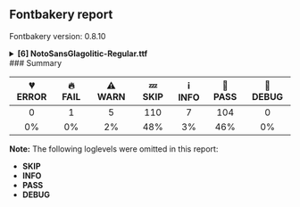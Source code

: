 ## Fontbakery report

Fontbakery version: 0.8.10

<details><summary><b>[6] NotoSansGlagolitic-Regular.ttf</b></summary><div><details><summary>🔥 <b>FAIL:</b> Check that texts shape as per expectation (<a href="https://font-bakery.readthedocs.io/en/stable/fontbakery/profiles/<Section: Shaping Checks>.html#com.google.fonts/check/shaping/regression">com.google.fonts/check/shaping/regression</a>)</summary><div>


* 🔥 **FAIL** qa/shaping_tests/glagolitic.json: Expected and actual shaping not matching
<div class="shaping">


<style type="text/css">
    @font-face {font-family: "TestFont"; src: url(../../fonts/NotoSansGlagolitic/googlefonts/ttf/NotoSansGlagolitic-Regular.ttf);}
    .tf { font-family: "TestFont"; }
    .shaping pre { font-size: 1.2rem; }
    .shaping li {
        font-size: 1.2rem;
        border-top: 1px solid #ddd;
        padding: 12px;
        margin-top: 12px;
    }
    .shaping-svg {
        height: 100px;
        margin: 10px;
        transform: matrix(1, 0, 0, -1, 0, 0);
    }
</style>

<h4>qa/shaping_tests/glagolitic.json: Expected and actual shaping not matching</h4>


</div>
<div class="shaping">

<li>Shaping did not match: <span class="tf">ⱆ︮Ⰳ︯</span> (Issue #1)</li>


<pre>Expected: uni2C46=0+738|uniFE2E=0@-391,391+0|uni2C03=2+958|uniFE2F=2@-458,389+0</pre>



<pre>Got     : uni2C46=0+738|uniFE2E=0+0|uni2C03=2+958|uniFE2F=2+0</pre>



<pre>                                 +++++++++                          +++++++++
</pre>


Got: <svg class="shaping-svg" xmlns="http://www.w3.org/2000/svg" viewBox="0 0 1696 2362" transform="matrix(1 0 0 -1 0 0)">
<path d="M175.0,0.0Q131.0,0.0 110.0,16.5Q89.0,33.0 83.5,57.0Q78.0,81.0 78.0,104.0Q78.0,158.0 110.0,202.5Q142.0,247.0 196.0,275.0Q142.0,298.0 110.0,338.0Q78.0,378.0 78.0,432.0Q78.0,455.0 84.5,479.0Q91.0,503.0 110.0,519.5Q129.0,536.0 166.0,536.0L583.0,536.0Q627.0,536.0 638.5,516.0Q650.0,496.0 650.0,448.0L650.0,88.0Q650.0,40.0 638.5,20.0Q627.0,0.0 583.0,0.0L175.0,0.0ZM332.0,313.0L332.0,465.0L205.0,465.0Q174.0,465.0 168.5,452.5Q163.0,440.0 163.0,420.0Q163.0,372.0 205.0,344.5Q247.0,317.0 332.0,313.0ZM418.0,312.0L564.0,312.0L564.0,426.0Q564.0,452.0 556.5,458.5Q549.0,465.0 530.0,465.0L418.0,465.0L418.0,312.0ZM193.0,71.0L332.0,71.0L332.0,243.0Q250.0,237.0 206.5,200.5Q163.0,164.0 163.0,116.0Q163.0,97.0 168.0,84.0Q173.0,71.0 193.0,71.0ZM418.0,71.0L530.0,71.0Q549.0,71.0 556.5,78.0Q564.0,85.0 564.0,110.0L564.0,242.0L418.0,242.0L418.0,71.0Z"  transform="translate(0, 793)"/>
<path d="M-60.0,605.0L653.0,605.0L653.0,540.0L-97.0,540.0Q-154.0,540.0 -154.0,592.0Q-154.0,643.0 -107.0,643.0Q-86.0,643.0 -75.0,634.5Q-64.0,626.0 -60.0,605.0Z"  transform="translate(738, 793)"/>
<path d="M180.0,0.0L289.0,292.0Q225.0,312.0 177.5,353.0Q130.0,394.0 104.0,451.0Q78.0,508.0 78.0,575.0L78.0,636.0Q78.0,685.0 96.5,699.5Q115.0,714.0 146.0,714.0L532.0,714.0L399.0,355.0L488.0,355.0Q494.0,389.0 515.5,401.0Q537.0,413.0 583.0,413.0L782.0,413.0Q821.0,413.0 842.0,405.0Q863.0,397.0 871.0,376.0Q879.0,355.0 879.0,315.0L879.0,0.0L583.0,0.0Q544.0,0.0 523.0,8.5Q502.0,17.0 494.0,38.0Q486.0,59.0 486.0,98.0L486.0,276.0L392.0,276.0Q386.0,276.0 380.5,276.0Q375.0,276.0 370.0,277.0L267.0,0.0L180.0,0.0ZM316.0,365.0L417.0,635.0L204.0,635.0Q180.0,635.0 174.0,622.5Q168.0,610.0 168.0,563.0Q168.0,524.0 183.0,483.5Q198.0,443.0 231.0,411.5Q264.0,380.0 316.0,365.0ZM625.0,79.0L790.0,79.0L790.0,285.0Q790.0,314.0 780.0,324.0Q770.0,334.0 741.0,334.0L625.0,334.0Q595.0,334.0 585.5,324.0Q576.0,314.0 576.0,285.0L576.0,128.0Q576.0,99.0 585.5,89.0Q595.0,79.0 625.0,79.0Z"  transform="translate(738, 793)"/>
<path d="M-653.0,605.0L96.0,605.0Q130.0,605.0 142.0,591.0Q154.0,577.0 154.0,552.0Q154.0,502.0 107.0,502.0Q66.0,502.0 60.0,540.0L-653.0,540.0L-653.0,605.0Z"  transform="translate(1696, 793)"/>
</svg>
 Expected: <svg class="shaping-svg" xmlns="http://www.w3.org/2000/svg" viewBox="0 0 1696 2362" transform="matrix(1 0 0 -1 0 0)">
<path d="M175.0,0.0Q131.0,0.0 110.0,16.5Q89.0,33.0 83.5,57.0Q78.0,81.0 78.0,104.0Q78.0,158.0 110.0,202.5Q142.0,247.0 196.0,275.0Q142.0,298.0 110.0,338.0Q78.0,378.0 78.0,432.0Q78.0,455.0 84.5,479.0Q91.0,503.0 110.0,519.5Q129.0,536.0 166.0,536.0L583.0,536.0Q627.0,536.0 638.5,516.0Q650.0,496.0 650.0,448.0L650.0,88.0Q650.0,40.0 638.5,20.0Q627.0,0.0 583.0,0.0L175.0,0.0ZM332.0,313.0L332.0,465.0L205.0,465.0Q174.0,465.0 168.5,452.5Q163.0,440.0 163.0,420.0Q163.0,372.0 205.0,344.5Q247.0,317.0 332.0,313.0ZM418.0,312.0L564.0,312.0L564.0,426.0Q564.0,452.0 556.5,458.5Q549.0,465.0 530.0,465.0L418.0,465.0L418.0,312.0ZM193.0,71.0L332.0,71.0L332.0,243.0Q250.0,237.0 206.5,200.5Q163.0,164.0 163.0,116.0Q163.0,97.0 168.0,84.0Q173.0,71.0 193.0,71.0ZM418.0,71.0L530.0,71.0Q549.0,71.0 556.5,78.0Q564.0,85.0 564.0,110.0L564.0,242.0L418.0,242.0L418.0,71.0Z"  transform="translate(0, 793)"/>
<path d="M-60.0,605.0L653.0,605.0L653.0,540.0L-97.0,540.0Q-154.0,540.0 -154.0,592.0Q-154.0,643.0 -107.0,643.0Q-86.0,643.0 -75.0,634.5Q-64.0,626.0 -60.0,605.0Z"  transform="translate(347, 1184)"/>
<path d="M180.0,0.0L289.0,292.0Q225.0,312.0 177.5,353.0Q130.0,394.0 104.0,451.0Q78.0,508.0 78.0,575.0L78.0,636.0Q78.0,685.0 96.5,699.5Q115.0,714.0 146.0,714.0L532.0,714.0L399.0,355.0L488.0,355.0Q494.0,389.0 515.5,401.0Q537.0,413.0 583.0,413.0L782.0,413.0Q821.0,413.0 842.0,405.0Q863.0,397.0 871.0,376.0Q879.0,355.0 879.0,315.0L879.0,0.0L583.0,0.0Q544.0,0.0 523.0,8.5Q502.0,17.0 494.0,38.0Q486.0,59.0 486.0,98.0L486.0,276.0L392.0,276.0Q386.0,276.0 380.5,276.0Q375.0,276.0 370.0,277.0L267.0,0.0L180.0,0.0ZM316.0,365.0L417.0,635.0L204.0,635.0Q180.0,635.0 174.0,622.5Q168.0,610.0 168.0,563.0Q168.0,524.0 183.0,483.5Q198.0,443.0 231.0,411.5Q264.0,380.0 316.0,365.0ZM625.0,79.0L790.0,79.0L790.0,285.0Q790.0,314.0 780.0,324.0Q770.0,334.0 741.0,334.0L625.0,334.0Q595.0,334.0 585.5,324.0Q576.0,314.0 576.0,285.0L576.0,128.0Q576.0,99.0 585.5,89.0Q595.0,79.0 625.0,79.0Z"  transform="translate(738, 793)"/>
<path d="M-653.0,605.0L96.0,605.0Q130.0,605.0 142.0,591.0Q154.0,577.0 154.0,552.0Q154.0,502.0 107.0,502.0Q66.0,502.0 60.0,540.0L-653.0,540.0L-653.0,605.0Z"  transform="translate(1238, 1182)"/>
</svg>


</div> [code: shaping-regression]
</div></details><details><summary>⚠ <b>WARN:</b> Ensure fonts have ScriptLangTags declared on the 'meta' table. (<a href="https://font-bakery.readthedocs.io/en/stable/fontbakery/profiles/googlefonts.html#com.google.fonts/check/meta/script_lang_tags">com.google.fonts/check/meta/script_lang_tags</a>)</summary><div>


* ⚠ **WARN** This font file does not have a 'meta' table. [code: lacks-meta-table]
</div></details><details><summary>⚠ <b>WARN:</b> Check font contains no unreachable glyphs (<a href="https://font-bakery.readthedocs.io/en/stable/fontbakery/profiles/universal.html#com.google.fonts/check/unreachable_glyphs">com.google.fonts/check/unreachable_glyphs</a>)</summary><div>


* ⚠ **WARN** The following glyphs could not be reached by codepoint or substitution rules:

	- uni00A0.1
 [code: unreachable-glyphs]
</div></details><details><summary>⚠ <b>WARN:</b> Check if each glyph has the recommended amount of contours. (<a href="https://font-bakery.readthedocs.io/en/stable/fontbakery/profiles/universal.html#com.google.fonts/check/contour_count">com.google.fonts/check/contour_count</a>)</summary><div>


* ⚠ **WARN** This check inspects the glyph outlines and detects the total number of contours in each of them. The expected values are infered from the typical ammounts of contours observed in a large collection of reference font families. The divergences listed below may simply indicate a significantly different design on some of your glyphs. On the other hand, some of these may flag actual bugs in the font such as glyphs mapped to an incorrect codepoint. Please consider reviewing the design and codepoint assignment of these to make sure they are correct.

The following glyphs do not have the recommended number of contours:

	- Glyph name: aogonek	Contours detected: 3	Expected: 2

	- Glyph name: uogonek	Contours detected: 2	Expected: 1

	- Glyph name: aogonek	Contours detected: 3	Expected: 2 

	- And Glyph name: uogonek	Contours detected: 2	Expected: 1
 [code: contour-count]
</div></details><details><summary>⚠ <b>WARN:</b> Ensure dotted circle glyph is present and can attach marks. (<a href="https://font-bakery.readthedocs.io/en/stable/fontbakery/profiles/universal.html#com.google.fonts/check/dotted_circle">com.google.fonts/check/dotted_circle</a>)</summary><div>


* ⚠ **WARN** No dotted circle glyph present [code: missing-dotted-circle]
</div></details><details><summary>⚠ <b>WARN:</b> Check mark characters are in GDEF mark glyph class. (<a href="https://font-bakery.readthedocs.io/en/stable/fontbakery/profiles/gdef.html#com.google.fonts/check/gdef_mark_chars">com.google.fonts/check/gdef_mark_chars</a>)</summary><div>


* ⚠ **WARN** The following mark characters could be in the GDEF mark glyph class:
	 tildecomb (U+0303), u1E000 (U+1E000), u1E001 (U+1E001), u1E002 (U+1E002), u1E003 (U+1E003), u1E004 (U+1E004), u1E005 (U+1E005), u1E006 (U+1E006), u1E008 (U+1E008), u1E009 (U+1E009) and 39 more.

Use -F or --full-lists to disable shortening of long lists. [code: mark-chars]
</div></details><br></div></details>
### Summary

| 💔 ERROR | 🔥 FAIL | ⚠ WARN | 💤 SKIP | ℹ INFO | 🍞 PASS | 🔎 DEBUG |
|:-----:|:----:|:----:|:----:|:----:|:----:|:----:|
| 0 | 1 | 5 | 110 | 7 | 104 | 0 |
| 0% | 0% | 2% | 48% | 3% | 46% | 0% |

**Note:** The following loglevels were omitted in this report:
* **SKIP**
* **INFO**
* **PASS**
* **DEBUG**
